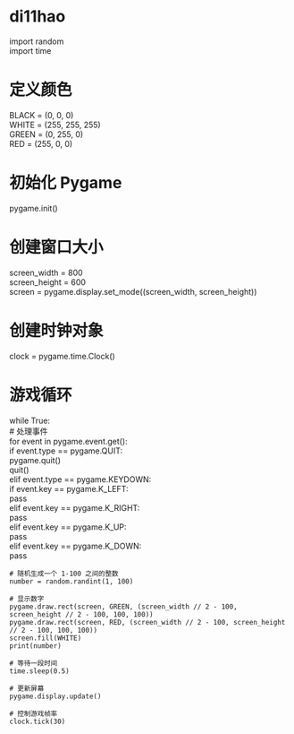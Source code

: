 # di11hao


import random    
import time  

# 定义颜色    
BLACK = (0, 0, 0)    
WHITE = (255, 255, 255)    
GREEN = (0, 255, 0)    
RED = (255, 0, 0)

# 初始化 Pygame    
pygame.init()

# 创建窗口大小    
screen_width = 800    
screen_height = 600    
screen = pygame.display.set_mode((screen_width, screen_height))

# 创建时钟对象    
clock = pygame.time.Clock()

# 游戏循环    
while True:    
    # 处理事件    
    for event in pygame.event.get():    
        if event.type == pygame.QUIT:    
            pygame.quit()    
            quit()    
        elif event.type == pygame.KEYDOWN:    
            if event.key == pygame.K_LEFT:    
                pass    
            elif event.key == pygame.K_RIGHT:    
                pass    
            elif event.key == pygame.K_UP:    
                pass    
            elif event.key == pygame.K_DOWN:    
                pass  

    # 随机生成一个 1-100 之间的整数    
    number = random.randint(1, 100)

    # 显示数字    
    pygame.draw.rect(screen, GREEN, (screen_width // 2 - 100, screen_height // 2 - 100, 100, 100))    
    pygame.draw.rect(screen, RED, (screen_width // 2 - 100, screen_height // 2 - 100, 100, 100))    
    screen.fill(WHITE)    
    print(number)

    # 等待一段时间    
    time.sleep(0.5)

    # 更新屏幕    
    pygame.display.update()

    # 控制游戏帧率    
    clock.tick(30)    

